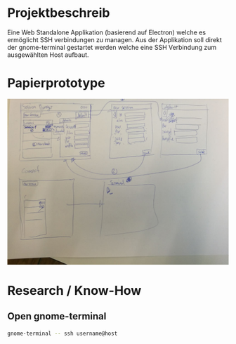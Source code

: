 # Projektbeschreib

Eine Web Standalone Applikation (basierend auf Electron) welche es ermöglicht SSH verbindungen zu managen.
Aus der Applikation soll direkt der gnome-terminal gestartet werden welche eine SSH Verbindung zum ausgewählten Host aufbaut.

# Papierprototype

![Story Board](imgs/storyboard.jpeg)

# Research / Know-How

## Open gnome-terminal

~~~bash
gnome-terminal -- ssh username@host
~~~
